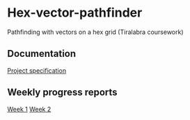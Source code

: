 # Hex-vector-pathfinder
Pathfinding with vectors on a hex grid (Tiralabra coursework)

## Documentation

[Project specification](documentation/project_specification.md)

## Weekly progress reports
[Week 1](documentation/progress_report_week_1.md)
[Week 2](documentation/progress_report_week_2.md)

